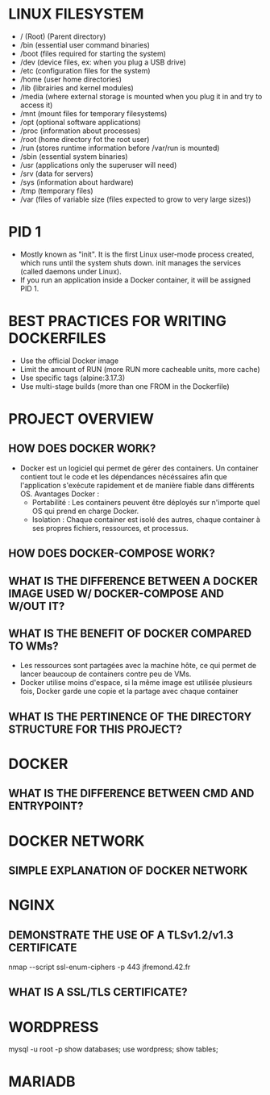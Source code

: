 # LINUX FILESYSTEM
- / (Root) (Parent directory)
- /bin (essential user command binaries)
- /boot (files required for starting the system)
- /dev (device files, ex: when you plug a USB drive)
- /etc (configuration files for the system)
- /home (user home directories)
- /lib (librairies and kernel modules)
- /media (where external storage is mounted when you plug it in and try to access it)
- /mnt (mount files for temporary filesystems)
- /opt (optional software applications)
- /proc (information about processes)
- /root (home directory fot the root user)
- /run (stores runtime information before /var/run is mounted)
- /sbin (essential system binaries)
- /usr (applications only the superuser will need)
- /srv (data for servers)
- /sys (information about hardware)
- /tmp (temporary files)
- /var (files of variable size (files expected to grow to very large sizes))

# PID 1
- Mostly known as "init". It is the first Linux user-mode process created, which runs until the system shuts down. init manages the services (called daemons under Linux).
- If you run an application inside a Docker container, it will be assigned PID 1.

# BEST PRACTICES FOR WRITING DOCKERFILES
- Use the official Docker image
- Limit the amount of RUN (more RUN more cacheable units, more cache)
- Use specific tags (alpine:3.17.3)
- Use multi-stage builds (more than one FROM in the Dockerfile)

# PROJECT OVERVIEW
## HOW DOES DOCKER WORK?
- Docker est un logiciel qui permet de gérer des containers. Un container contient tout le code et les dépendances nécéssaires afin que l'application s'exécute rapidement et de manière fiable dans différents OS.
Avantages Docker : 
	- Portabilité : Les containers peuvent être déployés sur n'importe quel OS qui prend en charge Docker.
	- Isolation : Chaque container est isolé des autres, chaque container à ses propres fichiers, ressources, et processus. 

## HOW DOES DOCKER-COMPOSE WORK?

## WHAT IS THE DIFFERENCE BETWEEN A DOCKER IMAGE USED W/ DOCKER-COMPOSE AND W/OUT IT?

## WHAT IS THE BENEFIT OF DOCKER COMPARED TO WMs?
- Les ressources sont partagées avec la machine hôte, ce qui permet de lancer beaucoup de containers contre peu de VMs.
- Docker utilise moins d'espace, si la même image est utilisée plusieurs fois, Docker garde une copie et la partage avec chaque container

## WHAT IS THE PERTINENCE OF THE DIRECTORY STRUCTURE FOR THIS PROJECT?

# DOCKER
## WHAT IS THE DIFFERENCE BETWEEN CMD AND ENTRYPOINT?

# DOCKER NETWORK
## SIMPLE EXPLANATION OF DOCKER NETWORK

# NGINX
## DEMONSTRATE THE USE OF A TLSv1.2/v1.3 CERTIFICATE
nmap --script ssl-enum-ciphers -p 443 jfremond.42.fr
## WHAT IS A SSL/TLS CERTIFICATE?


# WORDPRESS
mysql -u root -p
show databases;
use wordpress;
show tables;


# MARIADB

